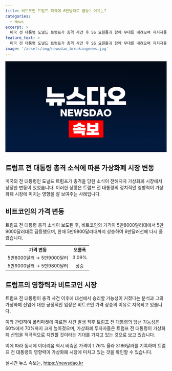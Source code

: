 ```yaml
---
title: 비트코인 트럼프 피격에 6만달러로 급등! 이유는?
categories:
  - News
excerpt: >
  미국 전 대통령 도널드 트럼프가 총격 사건 후 SS 요원들과 함께 무대를 내려오며 지지자들에게 주먹을 들어 보였다. 이 사건은 미 대선 승리 가능성과 관련된 가상화폐 시장에 영향을 미치며 비트코인 가격을 3% 상승시켰다. 트럼프 전 대통령이 가상화폐 산업을 지지하며 당선 가능성을 높일 것이라는 기대가 시장에 반영되었으며, 해당 사건 이후 투자자들의 트럼프 대통령 당선 가능성에 대한 예측도 크게 높아졌다.
feature_text: >
  미국 전 대통령 도널드 트럼프가 총격 사건 후 SS 요원들과 함께 무대를 내려오며 지지자들에게 주먹을 들어 보였다. 이 사건은 미 대선 승리 가능성과 관련된 가상화폐 시장에 영향을 미치며 비트코인 가격을 3% 상승시켰다. 트럼프 전 대통령이 가상화폐 산업을 지지하며 당선 가능성을 높일 것이라는 기대가 시장에 반영되었으며, 해당 사건 이후 투자자들의 트럼프 대통령 당선 가능성에 대한 예측도 크게 높아졌다.
image: '/assets/img/newsdao_breakingnews.jpg'
---
```


<p><img src="/assets/img/newsdao_breakingnews.jpg" alt="implanttips 속보" /></p>

<h2>트럼프 전 대통령 총격 소식에 따른 가상화폐 시장 변동</h2>

<p>미국의 전 대통령인 도널드 트럼프가 총격을 당한 소식이 전해지자 가상화폐 시장에서 상당한 변동이 있었습니다. 이러한 상황은 트럼프 전 대통령의 정치적인 영향력이 가상화폐 시장에 미치는 영향을 잘 보여주는 사례입니다.</p>

<h2>비트코인의 가격 변동</h2>

<p data-ke-size="size16">트럼프 전 대통령 총격 소식이 보도된 후, 비트코인의 가격이 5만8000달러대에서 5만9000달러대로 급등했으며, 한때 5만9800달러대까지 상승하여 6만달러선에 다시 올랐습니다.</p>

<table>
  <tr>
    <td style="text-align: center; height: 17px;"><b>가격 변동</b></td>
    <td style="text-align: center; height: 17px;"><b>오름폭</b></td>
  </tr>
  <tr>
    <td style="text-align: center; height: 17px;">5만8000달러 → 5만9000달러</td>
    <td style="text-align: center; height: 17px;">3.09%</td>
  </tr>
  <tr>
    <td style="text-align: center; height: 17px;">5만9000달러 → 5만9800달러</td>
    <td style="text-align: center; height: 17px;">상승</td>
  </tr>
</table>

<h2>트럼프의 영향력과 비트코인 시장</h2>

<p data-ke-size="size16">트럼프 전 대통령이 총격 사건 이후에 대선에서 승리할 가능성이 커졌다는 분석과 그의 가상화폐 산업에 대한 긍정적인 입장은 비트코인 가격 상승의 이유로 지목되고 있습니다.</p>

<p>이와 관련하여 폴리마켓에 따르면 사건 발생 직후 트럼프 전 대통령의 당선 가능성은 60%에서 70%까지 크게 높아졌으며, 가상화폐 투자자들은 트럼프 전 대통령이 가상화폐 산업을 적극적으로 지원할 것이라는 기대를 가지고 있는 것으로 보고 있습니다.</p>

<p>이에 따라 동시에 이더리움 역시 비슼폰 가격이 1.76% 올라 3186달러를 기록하며 트럼프 전 대통령의 영향력이 가상화폐 시장에 미치고 있는 것을 확인할 수 있습니다.</p>
실시간 뉴스 속보는, <a href="https://newsdao.kr" rel="dofollow">https://newsdao.kr</a>


